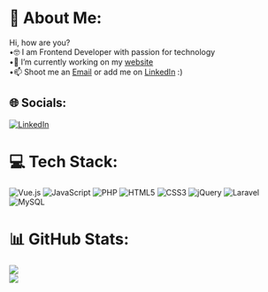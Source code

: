 # 💫 About Me:
Hi, how are you? <br>
•🤓 I am Frontend Developer with passion for technology <br>
•🔭 I’m currently working on my [website](https://bikelab.netlify.app/) <br>
•📫 Shoot me an [Email](mailto:mohamedhalouy@gmail.com) or add me on [LinkedIn](https://www.linkedin.com/in/mohamed-el-halouy-09bb54187/) :)


## 🌐 Socials:
[![LinkedIn](https://img.shields.io/badge/LinkedIn-%230077B5.svg?logo=linkedin&logoColor=white)](https://www.linkedin.com/in/mohamed-el-halouy-09bb54187/)

# 💻 Tech Stack:
![Vue.js](https://img.shields.io/badge/vuejs-%2335495e.svg?style=for-the-badge&logo=vuedotjs&logoColor=%234FC08D) ![JavaScript](https://img.shields.io/badge/javascript-%23323330.svg?style=for-the-badge&logo=javascript&logoColor=%23F7DF1E) ![PHP](https://img.shields.io/badge/php-%23777BB4.svg?style=for-the-badge&logo=php&logoColor=white) ![HTML5](https://img.shields.io/badge/html5-%23E34F26.svg?style=for-the-badge&logo=html5&logoColor=white) ![CSS3](https://img.shields.io/badge/css3-%231572B6.svg?style=for-the-badge&logo=css3&logoColor=white) ![jQuery](https://img.shields.io/badge/jquery-%230769AD.svg?style=for-the-badge&logo=jquery&logoColor=white) ![Laravel](https://img.shields.io/badge/laravel-%23FF2D20.svg?style=for-the-badge&logo=laravel&logoColor=white) ![MySQL](https://img.shields.io/badge/mysql-%2300f.svg?style=for-the-badge&logo=mysql&logoColor=white)
# 📊 GitHub Stats:
![](https://github-readme-streak-stats.herokuapp.com/?user=mohahalouy&theme=tokyonight&hide_border=false)<br/>
![](https://github-readme-stats.vercel.app/api/top-langs/?username=mohahalouy&theme=tokyonight&hide_border=false&include_all_commits=true&count_private=true&layout=compact)
